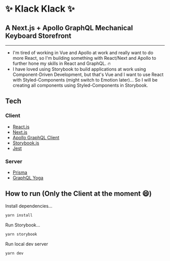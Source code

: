 # :sparkles: Klack Klack :sparkles:
## A Next.js + Apollo GraphQL Mechanical Keyboard Storefront
---

- I'm tired of working in Vue and Apollo at work and really want to do more React, so I'm building something with React/Next and Apollo to further hone my skills in React and GraphQL. :fire:
- I have loved using Storybook to build applications at work using Component-Driven Development, but that's Vue and I want to use React with Styled-Components (might switch to Emotion later)... So I will be creating all components using Styled-Components in Storybook.

## Tech
### Client
- [React.js]()
- [Next.js]()
- [Apollo GraphQL Client]()
- [Storybook.js]()
- [Jest]()

### Server
- [Prisma]()
- [GraphQL Yoga]()

## How to run (Only the Client at the moment :smile:)
Install dependencies...
```bash
yarn install
```
Run Storybook...
```bash
yarn storybook
```
Run local dev server
```bash
yarn dev
```